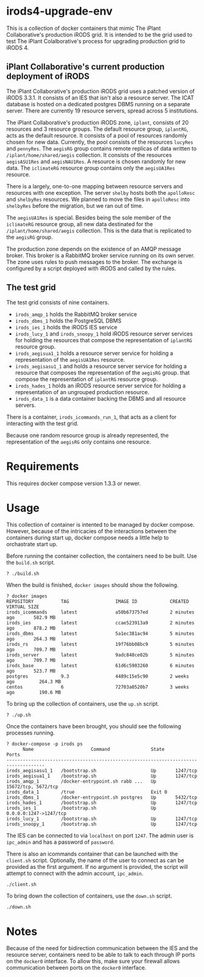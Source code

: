 # irods4-upgrade-env

This is a collection of docker containers that mimic The iPlant Collaborative's production iRODS 
grid. It is intended to be the grid used to test The iPlant Colalborative's process for upgrading
production grid to iRODS 4.

## iPlant Collaborative's current production deployment of iRODS

The iPlant Collaborative's production iRODS grid uses a patched version of iRODS 3.3.1. It consists 
of an IES that isn't also a resource server. The ICAT database is hosted on a dedicated postgres 
DBMS running on a separate server. There are currently 19 resource servers, spread across 5 
institutions.

The iPlant Collaborative's production iRODS zone, `iplant`, consists of 20 resources and 3 resource
groups. The default resource group, `iplantRG`, acts as the default resource. It consists of a pool 
of resources randomly chosen for new data. Currently, the pool consists of the resources `lucyRes` 
and `pennyRes`. The `aegisRG` group contains remote replicas of data written to 
`/iplant/home/shared/aegis` collection. It consists of the resources `aegisASU1Res` and 
`aegisNAU1Res`. A resource is chosen randomly for new data. The `iclimateRG` resource group contains 
only the `aegisUA1Res` resource.

There is a largely, one-to-one mapping between resource servers and resources with one exception. 
The server `shelby` hosts both the `apolloResc` and `shelbyRes` resources. We planned to move the
files in `apolloResc` into `shelbyRes` before the migration, but we ran out of time.

The `aegisUA1Res` is special. Besides being the sole member of the `iclimateRG` resource group, all
new data destinated for the `/iplant/home/shared/aegis` collection. This is the data that is 
replicated to the `aegisRG` group.

The production zone depends on the existence of an AMQP message broker. This broker is a RabbitMQ 
broker service running on its own server. The zone uses rules to push messages to the broker. The
exchange is configured by a script deployed with iRODS and called by the rules.

## The test grid

The test grid consists of nine containers.

* `irods_amqp_1` holds the RabbitMQ broker service
* `irods_dbms_1` holds the PostgreSQL DBMS
* `irods_ies_1` holds the iRODS IES service
* `irods_lucy_1` and `irods_snoopy_1` hold iRODS resource server services for holding the resources
   that compose the representation of `iplantRG` resource group.
* `irods_aegisua1_1` holds a resource server service for holding a representation of the 
   `aegisUA1Res` resource. 
* `irods_aegisasu1_1` and holds a resource server service for holding a resource that composes the
   representation of the `aegisRG` group.
   that compose the representation of `iplantRG` resource group.
* `irods_hades_1` holds an iRODS resource server service for holding a representation of an 
   ungrouped production resource.
* `irods_data_1` is a data container backing the DBMS and all resource servers.

There is a container, `irods_icommands_run_1`, that acts as a client for interacting with the test 
grid.

Because one random resource group is already represented, the representation of the `aegisRG` only
contains one resource.

# Requirements

This requires docker compose version 1.3.3 or newer.

# Usage

This collection of container is intented to be managed by docker compose. However, because of the 
intricacies of the interactions between the containers during start up, docker compose needs a
little help to orchastrate start up.

Before running the container collection, the containers need to be built. Use the `build.sh` script.


```
? ./build.sh
```


When the build is finished, `docker images` should show the following.

```
? docker images
REPOSITORY          TAG                 IMAGE ID            CREATED             VIRTUAL SIZE
irods_icommands     latest              a50b673757ed        2 minutes ago       582.9 MB
irods_ies           latest              ccae523913a9        2 minutes ago       878.2 MB
irods_dbms          latest              5a1ec381ac94        5 minutes ago       264.3 MB
irods_rs            latest              19f76bb08bc9        5 minutes ago       709.7 MB
irods_server        latest              9adc848ce02b        5 minutes ago       709.7 MB
irods_base          latest              61d6c5903260        6 minutes ago       523.7 MB
postgres            9.3                 4489c15e5c90        2 weeks ago         264.3 MB
centos              6                   72703a0520b7        3 weeks ago         190.6 MB
```

To bring up the collection of containers, use the `up.sh` script.

```
? ./up.sh
```

Once the containers have been brought, you should see the following processes running.

```
? docker-compose -p irods ps
      Name                     Command               State            Ports          
------------------------------------------------------------------------------------
irods_aegisasu1_1   /bootstrap.sh                    Up       1247/tcp               
irods_aegisua1_1    /bootstrap.sh                    Up       1247/tcp               
irods_amqp_1        /docker-entrypoint.sh rabb ...   Up       15672/tcp, 5672/tcp    
irods_data_1        /true                            Exit 0                          
irods_dbms_1        /docker-entrypoint.sh postgres   Up       5432/tcp               
irods_hades_1       /bootstrap.sh                    Up       1247/tcp               
irods_ies_1         /bootstrap.sh                    Up       0.0.0.0:1247->1247/tcp 
irods_lucy_1        /bootstrap.sh                    Up       1247/tcp               
irods_snoopy_1      /bootstrap.sh                    Up       1247/tcp   
```

The IES can be connected to via `localhost` on port `1247`. The admin user is `ipc_admin` and has a
password of `password`.  

There is also an icommands container that can be launched with the `client.sh` script. Optionally,
the name of the user to connect as can be provided as the first argument. If no argument is 
provided, the script will attempt to connect with the admin account, `ipc_admin`. 

```
./client.sh
```

To bring down the collection of containers, use the `down.sh` script.

```
./down.sh
```


# Notes

Because of the need for bidirection communication between the IES and the resource server,
containers need to be able to talk to each through IP ports on the `docker0` interface. To allow 
this, make sure your firewall allows communication between ports on the `docker0` interface.
